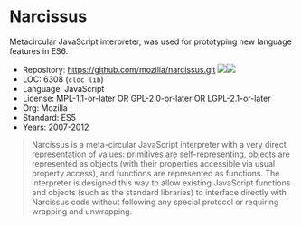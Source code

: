 # Narcissus

Metacircular JavaScript interpreter, was used for prototyping new language features in ES6.

* Repository: https://github.com/mozilla/narcissus.git <img src="https://img.shields.io/github/stars/mozilla/narcissus?label=&style=flat-square" /><img src="https://img.shields.io/github/last-commit/mozilla/narcissus?label=&style=flat-square" />
* LOC:        6308 (`cloc lib`)
* Language:   JavaScript
* License:    MPL-1.1-or-later OR GPL-2.0-or-later OR LGPL-2.1-or-later
* Org:        Mozilla
* Standard:   ES5
* Years:      2007-2012

> Narcissus is a meta-circular JavaScript interpreter with a very
> direct representation of values: primitives are self-representing,
> objects are represented as objects (with their properties accessible via
> usual property access), and functions are represented as functions. The
> interpreter is designed this way to allow existing JavaScript functions
> and objects (such as the standard libraries) to interface directly
> with Narcissus code without following any special protocol or requiring
> wrapping and unwrapping.
